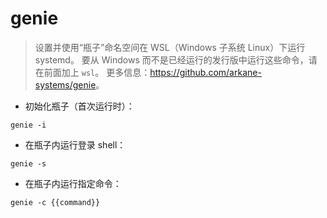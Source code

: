 # genie

> 设置并使用“瓶子”命名空间在 WSL（Windows 子系统 Linux）下运行 systemd。
> 要从 Windows 而不是已经运行的发行版中运行这些命令，请在前面加上 `wsl`。
> 更多信息：<https://github.com/arkane-systems/genie>。

- 初始化瓶子（首次运行时）：

`genie -i`

- 在瓶子内运行登录 shell：

`genie -s`

- 在瓶子内运行指定命令：

`genie -c {{command}}`